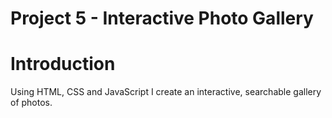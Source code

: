 Project 5 - Interactive Photo Gallery
=========

# Introduction
Using HTML, CSS and JavaScript I create an interactive, searchable gallery of photos.
